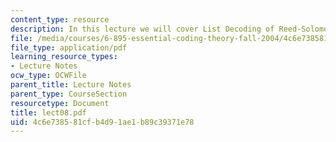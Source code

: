 ```yaml
---
content_type: resource
description: In this lecture we will cover List Decoding of Reed-Solomon Codes.
file: /media/courses/6-895-essential-coding-theory-fall-2004/4c6e738581cfb4d91ae1b89c39371e78_lect08.pdf
file_type: application/pdf
learning_resource_types:
- Lecture Notes
ocw_type: OCWFile
parent_title: Lecture Notes
parent_type: CourseSection
resourcetype: Document
title: lect08.pdf
uid: 4c6e7385-81cf-b4d9-1ae1-b89c39371e78
---
```

